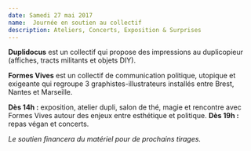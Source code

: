 ```yaml
---
date: Samedi 27 mai 2017
name:  Journée en soutien au collectif 
description: Ateliers, Concerts, Exposition & Surprises  
---
```


**Duplidocus** est un collectif qui propose des impressions au duplicopieur (affiches, tracts militants et objets DIY).

**Formes Vives** est un collectif de communication politique, utopique et exigeante qui regroupe 3 graphistes-illustrateurs installés entre Brest, Nantes et Marseille.  

**Dès 14h :** exposition, atelier dupli, salon de thé,
magie et rencontre avec Formes Vives autour des
enjeux entre esthétique et politique.
**Dès 19h :** repas végan et concerts.

*Le soutien financera du matériel pour de prochains tirages.*